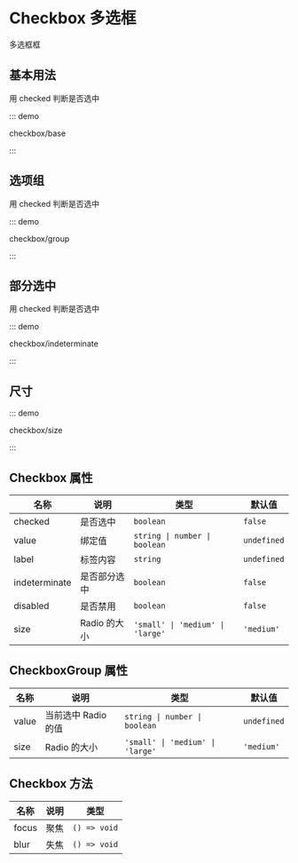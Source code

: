 # Checkbox 多选框

多选框框

## 基本用法

用 checked 判断是否选中

::: demo

checkbox/base

:::

## 选项组

用 checked 判断是否选中

::: demo

checkbox/group

:::

## 部分选中

用 checked 判断是否选中

::: demo

checkbox/indeterminate

:::


## 尺寸

::: demo

checkbox/size

:::

## Checkbox 属性

| 名称          | 说明         | 类型                             | 默认值      |
| ------------- | ------------ | -------------------------------- | ----------- |
| checked       | 是否选中     | `boolean`                        | `false`     |
| value         | 绑定值       | `string \| number \| boolean`    | `undefined` |
| label         | 标签内容     | `string`                         | `undefined` |
| indeterminate | 是否部分选中 | `boolean`                        | `false`     |
| disabled      | 是否禁用     | `boolean`                        | `false`     |
| size          | Radio 的大小 | `'small' \| 'medium' \| 'large'` | `'medium'`  |

## CheckboxGroup 属性

| 名称  | 说明                | 类型                             | 默认值      |
| ----- | ------------------- | -------------------------------- | ----------- |
| value | 当前选中 Radio 的值 | `string \| number \| boolean`    | `undefined` |
| size  | Radio 的大小        | `'small' \| 'medium' \| 'large'` | `'medium'`  |

## Checkbox 方法

| 名称  | 说明 | 类型         |
| ----- | ---- | ------------ |
| focus | 聚焦 | `() => void` |
| blur  | 失焦 | `() => void` |


<script setup lang="ts">
import CheckboxBase from '../examples/checkbox/base.vue'
import CheckboxSize from '../examples/checkbox/size.vue'
import CheckboxGroup from '../examples/checkbox/group.vue'
import CheckboxIndeterminate from '../examples/checkbox/indeterminate.vue'
</script>
